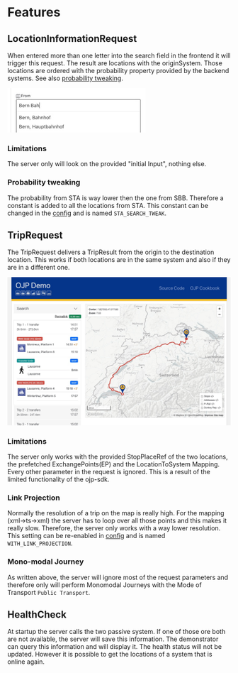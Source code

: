 # Features

## LocationInformationRequest

When entered more than one letter into the search field in the frontend it will trigger this request.
The result are locations with the originSystem. Those locations are ordered with the probability property 
provided by the backend systems. See also [probability tweaking](#probability-tweaking).

![image](docs/img/LocationInformationRequest.jpg)

### Limitations

The server only will look on the provided "initial Input", nothing else.

### Probability tweaking

The probability from STA is way lower then the one from SBB. Therefore a constant is added to all the locations from STA.
This constant can be changed in the [config](./src/config/index.ts) and is named `STA_SEARCH_TWEAK`.

## TripRequest

The TripRequest delivers a TripResult from the origin to the destination location. 
This works if both locations are in the same system and also if they are in a different one.

![Trip Request](./img/TripRequest.jpg)

### Limitations

The server only works with the provided StopPlaceRef of the two locations, the prefetched ExchangePoints(EP) and the
LocationToSystem Mapping. Every other parameter in the request is ignored. This is a result of the limited functionality
of the ojp-sdk.

### Link Projection

Normally the resolution of a trip on the map is really high. For the mapping (xml->ts->xml) the server has to loop over
all those points and this makes it really slow. Therefore, the server only works with a way lower resolution.
This setting can be re-enabled in [config](./src/config/index.ts) and is named `WITH_LINK_PROJECTION`.

### Mono-modal Journey

As written above, the server will ignore most of the request parameters and therefore only will perform Monomodal Journeys 
with the Mode of Transport `Public Transport`.

## HealthCheck

At startup the server calls the two passive system. If one of those ore both are not available, the server will save 
this information. The demonstrator can query this information and will display it. The health status will not be updated.
However it is possible to get the locations of a system that is online again.
